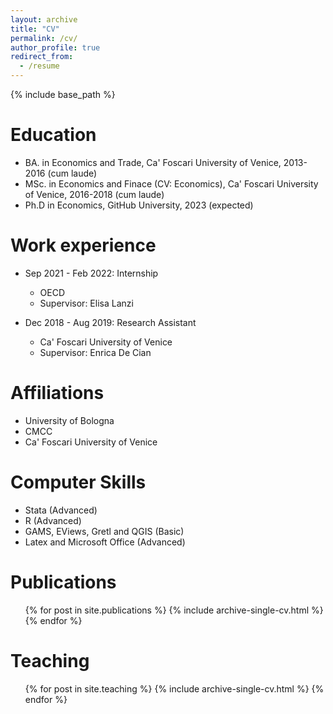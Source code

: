 ```yaml
---
layout: archive
title: "CV"
permalink: /cv/
author_profile: true
redirect_from:
  - /resume
---
```


{% include base_path %}

Education
======
* BA. in Economics and Trade, Ca' Foscari University of Venice, 2013-2016 (cum laude)
* MSc. in Economics and Finace (CV: Economics), Ca' Foscari University of Venice, 2016-2018 (cum laude)
* Ph.D in Economics, GitHub University, 2023 (expected)

Work experience
======
* Sep 2021 - Feb 2022: Internship
  * OECD
  * Supervisor: Elisa Lanzi

* Dec 2018 - Aug 2019: Research Assistant
  * Ca' Foscari University of Venice
  * Supervisor: Enrica De Cian

Affiliations
======
* University of Bologna
* CMCC
* Ca' Foscari University of Venice
  
Computer Skills
======
* Stata (Advanced)
* R (Advanced)
* GAMS, EViews, Gretl and QGIS (Basic)
* Latex and Microsoft Office (Advanced)

Publications
======
  <ul>{% for post in site.publications %}
    {% include archive-single-cv.html %}
  {% endfor %}</ul>
  
Teaching
======
  <ul>{% for post in site.teaching %}
    {% include archive-single-cv.html %}
  {% endfor %}</ul>

